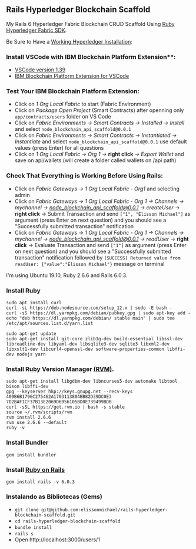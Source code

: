 ## Rails Hyperledger Blockchain Scaffold

My Rails 6 Hyperledger Fabric Blockchain CRUD Scaffold Using [Ruby Hyperledger Fabric SDK](https://github.com/kirshin/hyperledger-fabric-sdk).

Be Sure to Have a [Working Hyperledger Installation](https://hyperledger-fabric.readthedocs.io/en/release-1.4/install.html):

### Install VSCode with IBM Blockchain Platform Extension**:
- [VSCode version 1.39](https://code.visualstudio.com/updates/v1_39)
- [IBM Blockchain Platform Extension for VSCode](https://github.com/IBM-Blockchain/blockchain-vscode-extension)

### Test Your IBM Blockchain Platform Extension:

- Click on *1 Org Local Fabric* to start (Fabric Environment)
- Click on *Package Open Project* (Smart Contracts) after openning only `app/contracts/users` folder on VS Code
- Click on *Fabric Environments -> Smart Contracts -> Installed -> Install* and select `node_blockchain_api_scaffold@0.0.1`
- Click on *Fabric Environments -> Smart Contracts -> Instantiated -> Instantiate* and select `node_blockchain_api_scaffold@0.0.1` use default values (press Enter) for all questions
- Click on *1 Org Local Fabric -> Org 1* -> **right click** *-> Export Wallet* and save on api/wallets (will create a folder called wallets on /api path)

### Check That Everything is Working Before Using Rails:

- Click on *Fabric Gateways -> 1 Org Local Fabric - Org1* and selecting admin
- Click on *Fabric Gateways -> 1 Org Local Fabric - Org 1 -> Channels -> mychannel -> node_blockchain_api_scaffold@0.0.1 -> createUser* -> **right click** -> Submit Transaction and send `["1", "Élisson Michael"]` as argument (press Enter on next question) and you should see a "Successfully submitted transaction" notification
- Click on *Fabric Gateways -> 1 Org Local Fabric - Org 1 -> Channels -> mychannel -> node_blockchain_api_scaffold@0.0.1 -> readUser* -> **right click** -> Evaluate Transaction and send `["1"]` as argument (press Enter on next question) and you should see a "Successfully submitted transaction" notification followed by `[SUCCESS] Returned value from readUser: {"value":"Élisson Michael"}` message on terminal

I'm using Ubuntu 19.10, Ruby 2.6.6 and Rails 6.0.3.

### Install Ruby

```
sudo apt install curl
curl -sL https://deb.nodesource.com/setup_12.x | sudo -E bash -
curl -sS https://dl.yarnpkg.com/debian/pubkey.gpg | sudo apt-key add -
echo "deb https://dl.yarnpkg.com/debian/ stable main" | sudo tee /etc/apt/sources.list.d/yarn.list

sudo apt-get update
sudo apt-get install git-core zlib1g-dev build-essential libssl-dev libreadline-dev libyaml-dev libsqlite3-dev sqlite3 libxml2-dev libxslt1-dev libcurl4-openssl-dev software-properties-common libffi-dev nodejs yarn
```

### Install Ruby Version Manager [(RVM)](https://rvm.io/).

```
sudo apt-get install libgdbm-dev libncurses5-dev automake libtool bison libffi-dev
gpg --keyserver hkp://keys.gnupg.net --recv-keys 409B6B1796C275462A1703113804BB82D39DC0E3 7D2BAF1CF37B13E2069D6956105BD0E739499BDB
curl -sSL https://get.rvm.io | bash -s stable
source ~/.rvm/scripts/rvm
rvm install 2.6.6
rvm use 2.6.6 --default
ruby -v
```

### Install Bundler

`gem install bundler`

### Install [Ruby on Rails](https://rubyonrails.org/)

`gem install rails -v 6.0.3`

### Instalando as Bibliotecas (Gems)

* `git clone git@github.com:elissonmichael/rails-hyperledger-blockchain-scaffold.git`
* `cd rails-hyperledger-blockchain-scaffold`
* `bundle install`
* `rails s`
* Open http://localhost:3000/users/1
